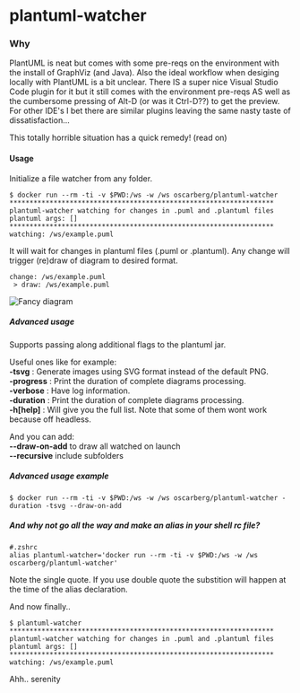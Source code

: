 # plantuml-watcher

### Why
PlantUML is neat but comes with some pre-reqs on the environment with the install of GraphViz (and Java). Also the ideal workflow when desiging locally with PlantUML is a bit unclear. There IS a super nice Visual Studio Code plugin for it but it still comes with the environment pre-reqs AS well as the cumbersome pressing of Alt-D (or was it Ctrl-D??) to get the preview. For other IDE's I bet there are similar plugins leaving the same nasty taste of dissatisfaction...

This totally horrible situation has a quick remedy! (read on)

#### Usage
Initialize a file watcher from any folder.
```
$ docker run --rm -ti -v $PWD:/ws -w /ws oscarberg/plantuml-watcher
******************************************************************
plantuml-watcher watching for changes in .puml and .plantuml files
plantuml args: []
******************************************************************
watching: /ws/example.puml
```
It will wait for changes in plantuml files (.puml or .plantuml). Any change will trigger (re)draw of diagram to desired format.
```
change: /ws/example.puml
 > draw: /ws/example.puml
```
![Fancy diagram](https://raw.githubusercontent.com/oversizedhat/plantuml-watcher/main/example.png)

##### Advanced usage

Supports passing along additional flags to the plantuml jar. 

Useful ones like for example:  
**-tsvg** : Generate images using SVG format instead of the default PNG.  
**-progress** : Print the duration of complete diagrams processing.  
**-verbose** : Have log information.  
**-duration** : Print the duration of complete diagrams processing.  
**-h[help]** : Will give you the full list. Note that some of them wont work because off headless.  

And you can add:  
**--draw-on-add** to draw all watched on launch  
**--recursive** include subfolders

##### Advanced usage example
```
$ docker run --rm -ti -v $PWD:/ws -w /ws oscarberg/plantuml-watcher -duration -tsvg --draw-on-add
```

##### And why not go all the way and make an alias in your shell rc file?
```
#.zshrc
alias plantuml-watcher='docker run --rm -ti -v $PWD:/ws -w /ws oscarberg/plantuml-watcher'
```
Note the single quote. If you use double quote the substition will happen at the time of the alias declaration.

And now finally..
```
$ plantuml-watcher
******************************************************************
plantuml-watcher watching for changes in .puml and .plantuml files
plantuml args: []
******************************************************************
watching: /ws/example.puml
```
Ahh.. serenity